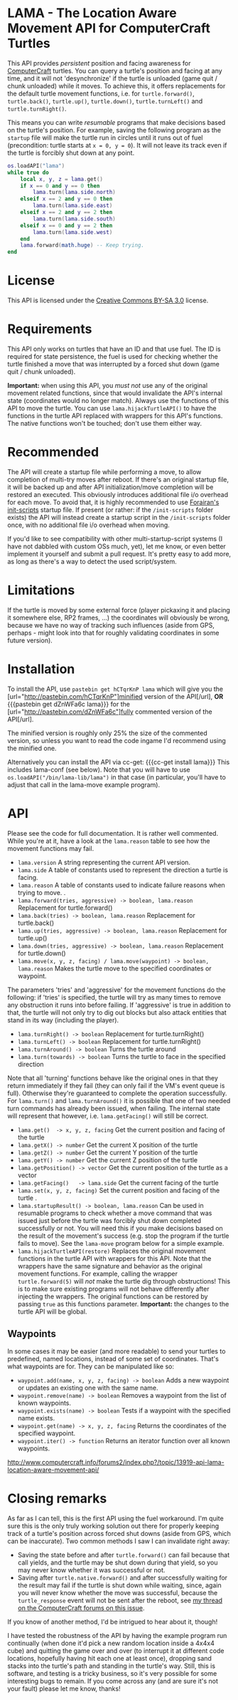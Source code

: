LAMA - The Location Aware Movement API for ComputerCraft Turtles
================================================================

This API provides *persistent* position and facing awareness for [ComputerCraft](http://www.computercraft.info/) turtles. You can query a turtle's position and facing at any time, and it will not 'desynchronize' if the turtle is unloaded (game quit / chunk unloaded) while it moves. To achieve this, it offers replacements for the default turtle movement functions, i.e. for `turtle.forward()`, `turtle.back()`, `turtle.up()`, `turtle.down()`, `turtle.turnLeft()` and `turtle.turnRight()`.

This means you can write *resumable* programs that make decisions based on the turtle's position. For example, saving the following program as the `startup` file will make the turtle run in circles until it runs out of fuel (precondition: turtle starts at `x = 0, y = 0`). It will not leave its track even if the turtle is forcibly shut down at any point.

```lua
os.loadAPI("lama")
while true do
    local x, y, z = lama.get()
    if x == 0 and y == 0 then
        lama.turn(lama.side.north)
    elseif x == 2 and y == 0 then
        lama.turn(lama.side.east)
    elseif x == 2 and y == 2 then
        lama.turn(lama.side.south)
    elseif x == 0 and y == 2 then
        lama.turn(lama.side.west)
    end
    lama.forward(math.huge) -- Keep trying.
end
```

License
=======

This API is licensed under the [Creative Commons BY-SA 3.0](http://creativecommons.org/licenses/by-sa/3.0/) license.

Requirements
============

This API only works on turtles that have an ID and that use fuel. The ID is required for state persistence, the fuel is used for checking whether the turtle finished a move that was interrupted by a forced shut down (game quit / chunk unloaded).

**Important:** when using this API, you *must not* use any of the original movement related functions, since that would invalidate the API's internal state (coordinates would no longer match). Always use the functions of this API to move the turtle. You can use `lama.hijackTurtleAPI()` to have the functions in the turtle API replaced with wrappers for this API's functions. The native functions won't be touched; don't use them either way.

Recommended
===========

The API will create a startup file while performing a move, to allow completion of multi-try moves after reboot. If there's an original startup file, it will be backed up and after API initialization/move completion will be restored an executed. This obviously introduces additional file i/o overhead for each move. To avoid that, it is highly recommended to use [Forairan's init-scripts](http://www.computercraft.info/forums2/index.php?/topic/3018-init-scripts-utility-to-allow-for-multiple-independent-startup-scripts/) startup file. If present (or rather: if the `/init-scripts` folder exists) the API will instead create a startup script in the `/init-scripts` folder once, with no additional file i/o overhead when moving.

If you'd like to see compatibility with other multi-startup-script systems (I have not dabbled with custom OSs much, yet), let me know, or even better implement it yourself and submit a pull request. It's pretty easy to add more, as long as there's a way to detect the used script/system.

Limitations
===========

If the turtle is moved by some external force (player pickaxing it and placing it somewhere else, RP2 frames, ...) the coordinates will obviously be wrong, because we have no way of tracking such influences (aside from GPS, perhaps - might look into that for roughly validating coordinates in some future version).

Installation
============

To install the API, use
```pastebin get hCTqrKnP lama```
which will give you the [url="http://pastebin.com/hCTqrKnP"]minified version of the API[/url],
**OR**
{{{pastebin get dZnWFa6c lama}}}
for the [url="http://pastebin.com/dZnWFa6c"]fully commented version of the API[/url].

The minified version is roughly only 25% the size of the commented version, so unless you want to read the code ingame I'd recommend using the minified one.

Alternatively you can install the API via cc-get:
{{{cc-get install lama}}}
This includes lama-conf (see below). Note that you will have to use `os.loadAPI("/bin/lama-lib/lama")` in that case (in particular, you'll have to adjust that call in the lama-move example program).

API
===
Please see the code for full documentation. It is rather well commented. While you're at it, have a look at the `lama.reason` table to see how the movement functions may fail.
    
* `lama.version`
    A string representing the current API version.
* `lama.side`
    A table of constants used to represent the direction a turtle is facing.
* `lama.reason`
    A table of constants used to indicate failure reasons when trying to move.
.
* `lama.forward(tries, aggressive) -> boolean, lama.reason`
   Replacement for turtle.forward()
* `lama.back(tries) -> boolean, lama.reason`
    Replacement for turtle.back()
* `lama.up(tries, aggressive) -> boolean, lama.reason`
    Replacement for turtle.up()
* `lama.down(tries, aggressive) -> boolean, lama.reason`
    Replacement for turtle.down()
* `lama.move(x, y, z, facing) / lama.move(waypoint) -> boolean, lama.reason`
    Makes the turtle move to the specified coordinates or waypoint.

The parameters 'tries' and 'aggressive' for the movement functions do the following: if 'tries' is specified, the turtle will try as many times to remove any obstruction it runs into before failing. If 'aggressive' is true in addition to that, the turtle will not only try to dig out blocks but also attack entities that stand in its way (including the player).

* `lama.turnRight() -> boolean`
    Replacement for turtle.turnRight()
* `lama.turnLeft() -> boolean`
    Replacement for turtle.turnRight()
* `lama.turnAround() -> boolean`
    Turns the turtle around
* `lama.turn(towards) -> boolean`
    Turns the turtle to face in the specified direction

Note that all 'turning' functions behave like the original ones in that they return immediately if they fail (they can only fail if the VM's event queue is full). Otherwise they're guaranteed to complete the operation successfully. For `lama.turn()` and `lama.turnAround()` it is possible that one of two needed turn commands has already been issued, when failing. The internal state will represent that however, i.e. `lama.getFacing()` will still be correct.

* `lama.get()  -> x, y, z, facing`
    Get the current position and facing of the turtle
* `lama.getX() -> number`
    Get the current X position of the turtle
* `lama.getZ() -> number`
    Get the current Y position of the turtle
* `lama.getY() -> number`
    Get the current Z position of the turtle
* `lama.getPosition() -> vector`
    Get the current position of the turtle as a vector
* `lama.getFacing()   -> lama.side`
   Get the current facing of the turtle
* `lama.set(x, y, z, facing)`
   Set the current position and facing of the turtle
.
* `lama.startupResult() -> boolean, lama.reason`
    Can be used in resumable programs to check whether a move command that was issued just before the turtle was forcibly shut down completed successfully or not. You will need this if you make decisions based on the result of the movement's success (e.g. stop the program if the turtle fails to move). See the `lama-move` program below for a simple example.
* `lama.hijackTurtleAPI(restore)`
    Replaces the original movement functions in the turtle API with wrappers for this API. Note that the wrappers have the same signature and behavior as the original movement functions. For example, calling the wrapper `turtle.forward(5)` will *not* make the turtle dig through obstructions! This is to make sure existing programs will not behave differently after injecting the wrappers. The original functions can be restored by passing `true` as this functions parameter. **Important:** the changes to the turtle API will be global.


Waypoints
---------

In some cases it may be easier (and more readable) to send your turtles to predefined, named locations, instead of some set of coordinates. That's what waypoints are for. They can be manipulated like so:

* `waypoint.add(name, x, y, z, facing) -> boolean`
    Adds a new waypoint or updates an existing one with the same name.
* `waypoint.remove(name) -> boolean`
    Removes a waypoint from the list of known waypoints.
* `waypoint.exists(name) -> boolean`
    Tests if a waypoint with the specified name exists.
* `waypoint.get(name) -> x, y, z, facing`
    Returns the coordinates of the specified waypoint.
* `waypoint.iter() -> function`
    Returns an iterator function over all known waypoints.

http://www.computercraft.info/forums2/index.php?/topic/13919-api-lama-location-aware-movement-api/

Closing remarks
===============

As far as I can tell, this is the first API using the fuel workaround. I'm quite sure this is the only truly working solution out there for properly keeping track of a turtle's position across forced shut downs (aside from GPS, which can be inaccurate). Two common methods I saw I can invalidate right away:

* Saving the state before and after `turtle.forward()` can fail because that call yields, and the turtle may be shut down during that yield, so you may never know whether it was successful or not.
* Saving after `turtle.native.forward()` and after successfully waiting for the result may fail if the turtle is shut down while waiting, since, again you will never know whether the move was successful, because the `turtle_response` event will not be sent after the reboot, see [my thread on the ComputerCraft forums on this issue](http://www.computercraft.info/forums2/index.php?/topic/13855-events-across-world-reload/).

If you know of another method, I'd be intrigued to hear about it, though!

I have tested the robustness of the API by having the example program run continually (when done it'd pick a new random location inside a 4x4x4 cube) and quitting the game over and over (to interrupt it at different code locations, hopefully having hit each one at least once), dropping sand stacks into the turtle's path and standing in the turtle's way. Still, this is software, and testing is a tricky business, so it's very possible for some interesting bugs to remain. If you come across any (and are sure it's not your fault) please let me know, thanks!